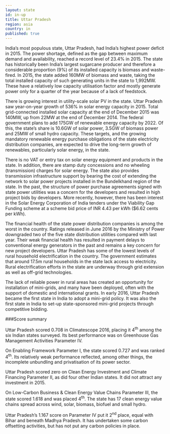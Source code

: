 ```yaml
---
layout: state
id: in-up
title: Uttar Pradesh
region: asia
country: in
published: true
---
```

India’s most populous state, Uttar Pradesh, had India’s highest power deficit in 2015. The power shortage, defined as the gap between maximum demand and availability, reached a record level of 23.4% in 2015.
The state has historically been India’s largest sugarcane producer and therefore a considerable proportion (9%) of its installed capacity is biomass and waste-fired. In 2015, the state added 160MW of biomass and waste, taking the total installed capacity of such generating units in the state to 1,992MW. These have a relatively low capacity utilisation factor and mostly generate power only for a quarter of the year because of a lack of feedstock.

There is growing interest in utility-scale solar PV in the state. Uttar Pradesh saw year-on-year growth of 536% in solar energy capacity in 2015. Total grid-connected installed solar capacity at the end of December 2015 was 140MW, up from 22MW at the end of December 2014. 
The federal government plans to add 175GW of renewable energy capacity by 2022. Of this, the state’s share is 10.6GW of solar power, 3.5GW of biomass power and 25MW of small hydro capacity. These targets, and the growing mandatory renewable energy purchase obligations of the state electricity distribution companies, are expected to drive the long-term growth of renewables, particularly solar energy, in the state. 

There is no VAT or entry tax on solar energy equipment and products in the state. In addition, there are stamp duty concessions and no wheeling (transmission) charges for solar energy. The state also provides transmission infrastructure support by bearing the cost of extending the network to solar power projects installed in the Bundelkhand region of the state.
In the past, the structure of power purchase agreements signed with state power utilities was a concern for the developers and resulted in high project bids by developers. More recently, however, there has been interest in the Solar Energy Corporation of India tenders under the Viability Gap Funding scheme at a scheme bid price of INR 4.43 per kWh ($6.62 cents per kWh).

The financial health of the state power distribution companies is among the worst in the country. Ratings released in June 2016 by the Ministry of Power downgraded two of the five state distribution utilities compared with last year. Their weak financial health has resulted in payment delays to conventional energy generators in the past and remains a key concern for new project developers. 
Uttar Pradesh has some of the lowest levels of rural household electrification in the country. The government estimates that around 17.5m rural households in the state lack access to electricity. Rural electrification efforts in the state are underway through grid extension as well as off-grid technologies. 

The lack of reliable power in rural areas has created an opportunity for installation of mini-grids, and many have been deployed, often with the support of domestic and international grants. In early 2016, Uttar Pradesh became the first state in India to adopt a mini-grid policy. It was also the first state in India to set-up state-sponsored mini-grid projects through competitive bidding.


###Score summary

Uttar Pradesh scored 0.708 in Climatescope 2016, placing it 4<sup>th</sup> among the six Indian states surveyed. Its best performance was on Greenhouse Gas Management Activities Parameter IV. 

On Enabling Framework Parameter I, the state scored 0.727 and was ranked 4<sup>th</sup>. Its relatively weak performance reflected, among other things, the incomplete unbundling and privatisation of its power sector. 

Uttar Pradesh scored zero on Clean Energy Investment and Climate Financing Parameter II, as did four other Indian states. It did not attract any investment in 2015.

On Low-Carbon Business & Clean Energy Value Chains Parameter III, the state scored 1.618 and was placed 4<sup>th</sup>. The state has 17 clean energy value chains spread across wind, solar, biomass, biofuel and small hydro.

Uttar Pradesh’s 1.167 score on Parameter IV put it 2<sup>nd</sup> place, equal with Bihar and beneath Madhya Pradesh. It has undertaken some carbon offsetting activities, but has not put any carbon policies in place.
